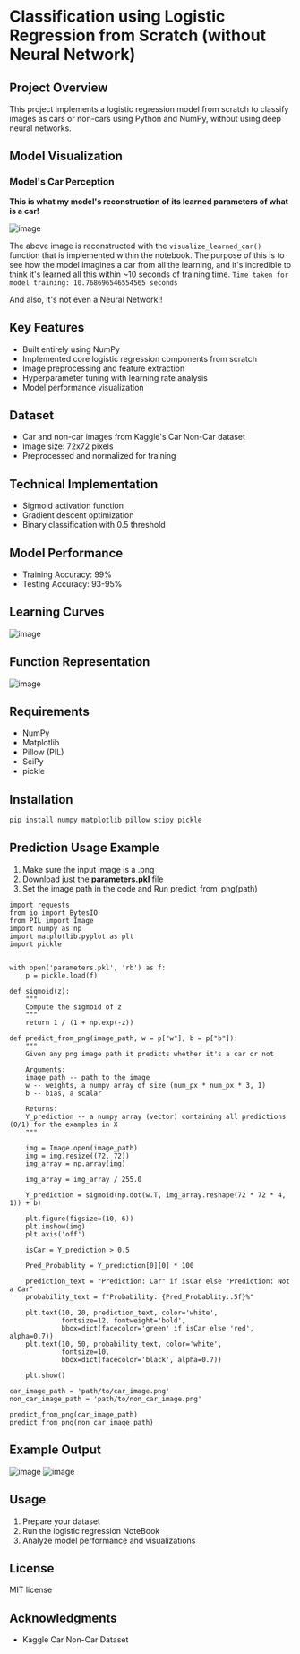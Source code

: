 # Classification using Logistic Regression from Scratch (without Neural Network)

## Project Overview
This project implements a logistic regression model from scratch to classify images as cars or non-cars using Python and NumPy, without using deep neural networks.

## Model Visualization

### Model's Car Perception
**This is what my model's reconstruction of its learned parameters of what is a car!**

![image](https://github.com/user-attachments/assets/b8483ac2-67e5-45b0-b86e-2e339cf08897)

The above image is reconstructed with the ``visualize_learned_car()`` function that is implemented within the notebook. The purpose of this is to see how the model imagines a car from all the learning, and it's incredible to think it's learned all this within ~10 seconds of training time. ``Time taken for model training: 10.768696546554565 seconds``

And also, it's not even a Neural Network!!

## Key Features
- Built entirely using NumPy
- Implemented core logistic regression components from scratch
- Image preprocessing and feature extraction
- Hyperparameter tuning with learning rate analysis
- Model performance visualization

## Dataset
- Car and non-car images from Kaggle's Car Non-Car dataset
- Image size: 72x72 pixels
- Preprocessed and normalized for training

## Technical Implementation
- Sigmoid activation function
- Gradient descent optimization
- Binary classification with 0.5 threshold

## Model Performance
- Training Accuracy: 99%
- Testing Accuracy: 93-95%

## Learning Curves
![image](https://github.com/user-attachments/assets/12f4bef7-0840-44ef-917c-17b932c37acf)

## Function Representation
![image](https://github.com/user-attachments/assets/f2beeebd-6d60-40d5-8787-741ba96d1588)

## Requirements
- NumPy
- Matplotlib
- Pillow (PIL)
- SciPy
- pickle

## Installation
```bash
pip install numpy matplotlib pillow scipy pickle
```
## Prediction Usage Example
1. Make sure the input image is a .png
2. Download just the **parameters.pkl** file
3. Set the image path in the code and Run predict_from_png(path)
   
```
import requests
from io import BytesIO
from PIL import Image
import numpy as np
import matplotlib.pyplot as plt
import pickle


with open('parameters.pkl', 'rb') as f:
    p = pickle.load(f)

def sigmoid(z):
    """
    Compute the sigmoid of z
    """
    return 1 / (1 + np.exp(-z))

def predict_from_png(image_path, w = p["w"], b = p["b"]):
    """
    Given any png image path it predicts whether it's a car or not

    Arguments:
    image_path -- path to the image
    w -- weights, a numpy array of size (num_px * num_px * 3, 1)
    b -- bias, a scalar

    Returns:
    Y_prediction -- a numpy array (vector) containing all predictions (0/1) for the examples in X
    """

    img = Image.open(image_path)
    img = img.resize((72, 72))
    img_array = np.array(img)

    img_array = img_array / 255.0

    Y_prediction = sigmoid(np.dot(w.T, img_array.reshape(72 * 72 * 4, 1)) + b)
    
    plt.figure(figsize=(10, 6))
    plt.imshow(img)
    plt.axis('off')

    isCar = Y_prediction > 0.5
    
    Pred_Probablity = Y_prediction[0][0] * 100
    
    prediction_text = "Prediction: Car" if isCar else "Prediction: Not a Car"
    probability_text = f"Probability: {Pred_Probablity:.5f}%"
    
    plt.text(10, 20, prediction_text, color='white', 
             fontsize=12, fontweight='bold', 
             bbox=dict(facecolor='green' if isCar else 'red', alpha=0.7))
    plt.text(10, 50, probability_text, color='white', 
             fontsize=10, 
             bbox=dict(facecolor='black', alpha=0.7))
    
    plt.show()

car_image_path = 'path/to/car_image.png'
non_car_image_path = 'path/to/non_car_image.png'

predict_from_png(car_image_path)
predict_from_png(non_car_image_path)

```
## Example Output
![image](https://github.com/user-attachments/assets/50fa8d0c-23fc-47f6-b125-96f1c7fb170e)
![image](https://github.com/user-attachments/assets/0266b8b3-6f44-450d-bc1d-2df9946640c5)


## Usage
1. Prepare your dataset
2. Run the logistic regression NoteBook
3. Analyze model performance and visualizations

## License
MIT license

## Acknowledgments
- Kaggle Car Non-Car Dataset


